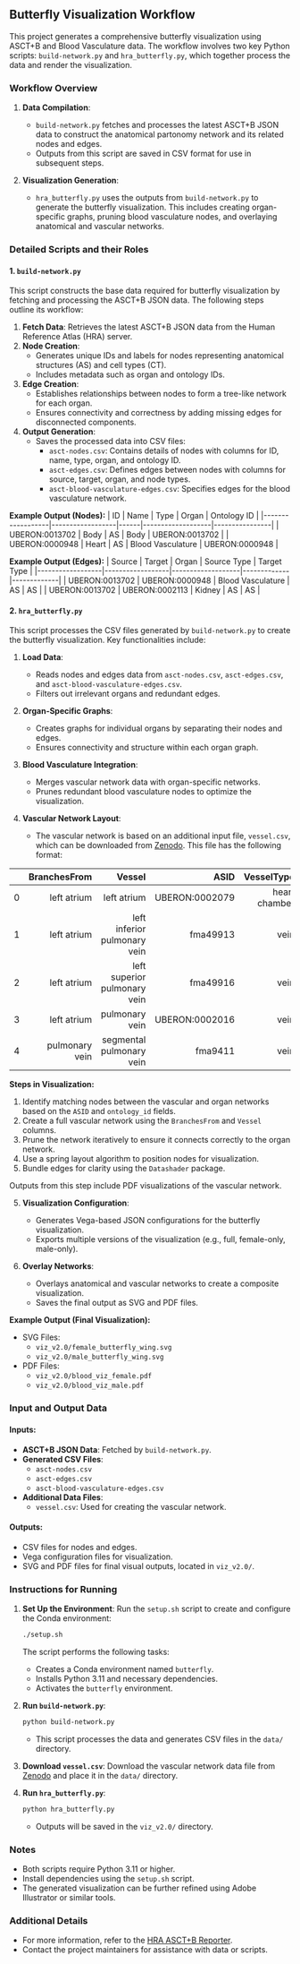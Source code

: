 ## Butterfly Visualization Workflow

This project generates a comprehensive butterfly visualization using ASCT+B and Blood Vasculature data. The workflow involves two key Python scripts: `build-network.py` and `hra_butterfly.py`, which together process the data and render the visualization.

### Workflow Overview
1. **Data Compilation**:
   - `build-network.py` fetches and processes the latest ASCT+B JSON data to construct the anatomical partonomy network and its related nodes and edges.
   - Outputs from this script are saved in CSV format for use in subsequent steps.

2. **Visualization Generation**:
   - `hra_butterfly.py` uses the outputs from `build-network.py` to generate the butterfly visualization. This includes creating organ-specific graphs, pruning blood vasculature nodes, and overlaying anatomical and vascular networks.

### Detailed Scripts and their Roles

#### 1. `build-network.py`
This script constructs the base data required for butterfly visualization by fetching and processing the ASCT+B JSON data. The following steps outline its workflow:

1. **Fetch Data**: Retrieves the latest ASCT+B JSON data from the Human Reference Atlas (HRA) server.
2. **Node Creation**:
   - Generates unique IDs and labels for nodes representing anatomical structures (AS) and cell types (CT).
   - Includes metadata such as organ and ontology IDs.
3. **Edge Creation**:
   - Establishes relationships between nodes to form a tree-like network for each organ.
   - Ensures connectivity and correctness by adding missing edges for disconnected components.
4. **Output Generation**:
   - Saves the processed data into CSV files:
     - `asct-nodes.csv`: Contains details of nodes with columns for ID, name, type, organ, and ontology ID.
     - `asct-edges.csv`: Defines edges between nodes with columns for source, target, organ, and node types.
     - `asct-blood-vasculature-edges.csv`: Specifies edges for the blood vasculature network.

**Example Output (Nodes):**
| ID               | Name             | Type | Organ             | Ontology ID    |
|------------------|------------------|------|-------------------|----------------|
| UBERON:0013702   | Body             | AS   | Body              | UBERON:0013702 |
| UBERON:0000948   | Heart            | AS   | Blood Vasculature | UBERON:0000948 |

**Example Output (Edges):**
| Source           | Target           | Organ             | Source Type | Target Type |
|------------------|------------------|-------------------|-------------|-------------|
| UBERON:0013702   | UBERON:0000948   | Blood Vasculature | AS          | AS          |
| UBERON:0013702   | UBERON:0002113   | Kidney            | AS          | AS          |

#### 2. `hra_butterfly.py`
This script processes the CSV files generated by `build-network.py` to create the butterfly visualization. Key functionalities include:

1. **Load Data**:
   - Reads nodes and edges data from `asct-nodes.csv`, `asct-edges.csv`, and `asct-blood-vasculature-edges.csv`.
   - Filters out irrelevant organs and redundant edges.

2. **Organ-Specific Graphs**:
   - Creates graphs for individual organs by separating their nodes and edges.
   - Ensures connectivity and structure within each organ graph.

3. **Blood Vasculature Integration**:
   - Merges vascular network data with organ-specific networks.
   - Prunes redundant blood vasculature nodes to optimize the visualization.

4. **Vascular Network Layout**:
   - The vascular network is based on an additional input file, `vessel.csv`, which can be downloaded from [Zenodo](https://zenodo.org/records/7542316). This file has the following format:

|   |   BranchesFrom |                       Vessel |           ASID |    VesselType |      BodyPart |     BodyPartID |
|--:|---------------:|-----------------------------:|---------------:|--------------:|--------------:|---------------:|
| 0 |    left atrium |                  left atrium | UBERON:0002079 | heart chamber | heart chamber | UBERON:0004151 |
| 1 |    left atrium | left inferior pulmonary vein |       fma49913 |          vein |          lung | UBERON:0002048 |
| 2 |    left atrium | left superior pulmonary vein |       fma49916 |          vein |          lung | UBERON:0002048 |
| 3 |    left atrium |               pulmonary vein | UBERON:0002016 |          vein |          lung | UBERON:0002048 |
| 4 | pulmonary vein |     segmental pulmonary vein |        fma9411 |          vein |          lung | UBERON:0002048 |

   **Steps in Visualization:**
   1. Identify matching nodes between the vascular and organ networks based on the `ASID` and `ontology_id` fields.
   2. Create a full vascular network using the `BranchesFrom` and `Vessel` columns.
   3. Prune the network iteratively to ensure it connects correctly to the organ network.
   4. Use a spring layout algorithm to position nodes for visualization.
   5. Bundle edges for clarity using the `Datashader` package.

   Outputs from this step include PDF visualizations of the vascular network.

5. **Visualization Configuration**:
   - Generates Vega-based JSON configurations for the butterfly visualization.
   - Exports multiple versions of the visualization (e.g., full, female-only, male-only).

6. **Overlay Networks**:
   - Overlays anatomical and vascular networks to create a composite visualization.
   - Saves the final output as SVG and PDF files.

**Example Output (Final Visualization):**
- SVG Files:
  - `viz_v2.0/female_butterfly_wing.svg`
  - `viz_v2.0/male_butterfly_wing.svg`
- PDF Files:
  - `viz_v2.0/blood_viz_female.pdf`
  - `viz_v2.0/blood_viz_male.pdf`

### Input and Output Data
#### Inputs:
- **ASCT+B JSON Data**: Fetched by `build-network.py`.
- **Generated CSV Files**:
  - `asct-nodes.csv`
  - `asct-edges.csv`
  - `asct-blood-vasculature-edges.csv`
- **Additional Data Files**:
  - `vessel.csv`: Used for creating the vascular network.

#### Outputs:
- CSV files for nodes and edges.
- Vega configuration files for visualization.
- SVG and PDF files for final visual outputs, located in `viz_v2.0/`.

### Instructions for Running
1. **Set Up the Environment**:
   Run the `setup.sh` script to create and configure the Conda environment:
   ```bash
   ./setup.sh
   ```
   The script performs the following tasks:
   - Creates a Conda environment named `butterfly`.
   - Installs Python 3.11 and necessary dependencies.
   - Activates the `butterfly` environment.

2. **Run `build-network.py`**:
   ```bash
   python build-network.py
   ```
   - This script processes the data and generates CSV files in the `data/` directory.

3. **Download `vessel.csv`**:
   Download the vascular network data file from [Zenodo](https://zenodo.org/records/7542316) and place it in the `data/` directory.

4. **Run `hra_butterfly.py`**:
   ```bash
   python hra_butterfly.py
   ```
   - Outputs will be saved in the `viz_v2.0/` directory.

### Notes
- Both scripts require Python 3.11 or higher.
- Install dependencies using the `setup.sh` script.
- The generated visualization can be further refined using Adobe Illustrator or similar tools.

### Additional Details
- For more information, refer to the [HRA ASCT+B Reporter](https://humanatlas.io/asctb-reporter).
- Contact the project maintainers for assistance with data or scripts.
